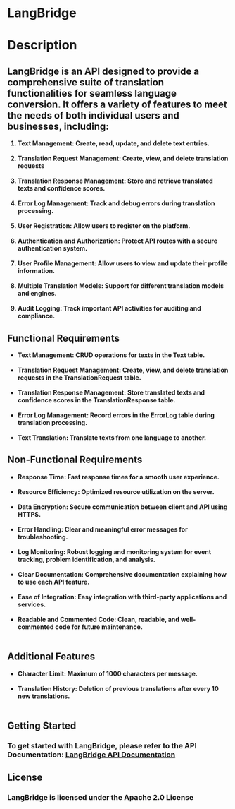 # LangBridge
<h1>Description</h1>

<h2>LangBridge is an API designed to provide a comprehensive suite of translation functionalities for seamless language conversion. It offers a variety of features to meet the needs of both individual users and businesses, including:</h2>
<p>
<strong>
<ol>
<li>Text Management: Create, read, update, and delete text entries.</li><br>
<li>Translation Request Management: Create, view, and delete translation requests</li><br>
<li>Translation Response Management: Store and retrieve translated texts and confidence scores.</li><br>
<li> Error Log Management: Track and debug errors during translation processing.</li><br>
<li>User Registration: Allow users to register on the platform.</li><br>
<li>Authentication and Authorization: Protect API routes with a secure authentication system.</li><br>
<li>User Profile Management: Allow users to view and update their profile information.</li><br>
<li>Multiple Translation Models: Support for different translation models and engines.</li><br>
<li>Audit Logging: Track important API activities for auditing and compliance.</li>
</ol>
</strong>
</p>


<h2><strong>Functional Requirements</strong></h2>

<strong>
<ul>
<li>Text Management: CRUD operations for texts in the Text table.</li><br>
<li>Translation Request Management: Create, view, and delete translation requests in the TranslationRequest table.</li><br>
<li>Translation Response Management: Store translated texts and confidence scores in the TranslationResponse table.</li><br>
<li>Error Log Management: Record errors in the ErrorLog table during translation processing.</li><br>
<li>Text Translation: Translate texts from one language to another.</li>
</ul>
</strong>

<h2><strong>Non-Functional Requirements</strong></h2>

<strong>
<ul>
<li>Response Time: Fast response times for a smooth user experience.</li><br>
<li>Resource Efficiency: Optimized resource utilization on the server.</li><br>
<li>Data Encryption: Secure communication between client and API using HTTPS.</li><br>
<li>Error Handling: Clear and meaningful error messages for troubleshooting.</li><br>
<li>Log Monitoring: Robust logging and monitoring system for event tracking, problem identification, and analysis.</li><br>
<li>Clear Documentation: Comprehensive documentation explaining how to use each API feature.</li><br>
<li>Ease of Integration: Easy integration with third-party applications and services.</li><br>
<li>Readable and Commented Code: Clean, readable, and well-commented code for future maintenance.</li><br>
</ul>
</strong>

<strong><h2>Additional Features</h2></strong>

<strong>
<ul>
<li>Character Limit: Maximum of 1000 characters per message.</li><br>
<li>Translation History: Deletion of previous translations after every 10 new translations.</li><br>
</ul>
</strong>

<h2>Getting Started</h2>

<h3>To get started with LangBridge, please refer to the API Documentation: <a href="https://documenter.getpostman.com/view/28837141/2sA2xfZtaH">LangBridge API Documentation</a>
</h3>

<h2>License</h2>

<h3>LangBridge is licensed under the Apache 2.0 License</h3>